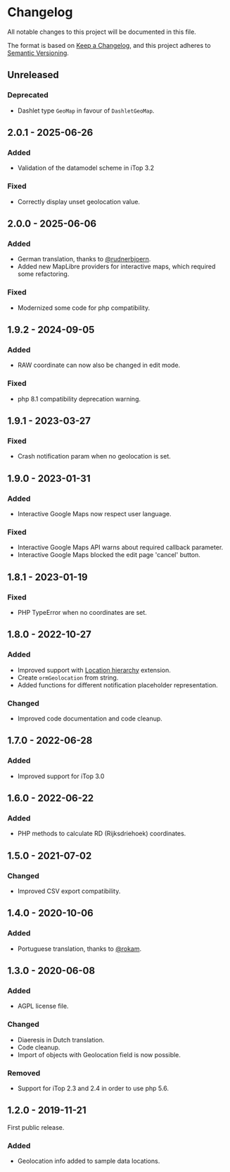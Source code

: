 # Changelog

All notable changes to this project will be documented in this file.

The format is based on [Keep a Changelog](https://keepachangelog.com/en/1.0.0/),
and this project adheres to [Semantic Versioning](https://semver.org/spec/v2.0.0.html).

## Unreleased

### Deprecated

- Dashlet type `GeoMap` in favour of `DashletGeoMap`.

## 2.0.1 - 2025-06-26

### Added

- Validation of the datamodel scheme in iTop 3.2

### Fixed

- Correctly display unset geolocation value.

## 2.0.0 - 2025-06-06

### Added

- German translation, thanks to [@rudnerbjoern](https://github.com/rudnerbjoern).
- Added new MapLibre providers for interactive maps, which required some refactoring.

### Fixed

- Modernized some code for php compatibility.

## 1.9.2 - 2024-09-05

### Added

- RAW coordinate can now also be changed in edit mode.

### Fixed

- php 8.1 compatibility deprecation warning.

## 1.9.1 - 2023-03-27

### Fixed

- Crash notification param when no geolocation is set.

## 1.9.0  - 2023-01-31

### Added

- Interactive Google Maps now respect user language.

### Fixed

- Interactive Google Maps API warns about required callback parameter.
- Interactive Google Maps blocked the edit page 'cancel' button.

## 1.8.1 - 2023-01-19

### Fixed

- PHP TypeError when no coordinates are set.

## 1.8.0 - 2022-10-27

### Added

- Improved support with [Location hierarchy](https://www.itophub.io/wiki/page?id=extensions:combodo-location-hierarchy) extension.
- Create `ormGeolocation` from string.
- Added functions for different notification placeholder representation.

### Changed

- Improved code documentation and code cleanup.

## 1.7.0 - 2022-06-28

### Added

- Improved support for iTop 3.0

## 1.6.0 - 2022-06-22

### Added

- PHP methods to calculate RD (Rijksdriehoek) coordinates.

## 1.5.0 - 2021-07-02

### Changed

- Improved CSV export compatibility.

## 1.4.0 - 2020-10-06

### Added

- Portuguese translation, thanks to [@rokam](https://www.transifex.com/user/profile/rokam/).

## 1.3.0 - 2020-06-08

### Added

- AGPL license file.

### Changed

- Diaeresis in Dutch translation.
- Code cleanup.
- Import of objects with Geolocation field is now possible.

### Removed

- Support for iTop 2.3 and 2.4 in order to use php 5.6.

## 1.2.0 - 2019-11-21

First public release.

### Added

- Geolocation info added to sample data locations.
